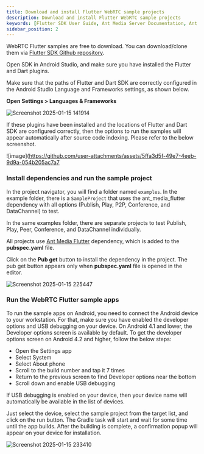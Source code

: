 ```yaml
---
title: Download and install Flutter WebRTC sample projects
description: Download and install Flutter WebRTC sample projects 
keywords: [Flutter SDK User Guide, Ant Media Server Documentation, Ant Media Server Tutorials]
sidebar_position: 2
---
```


WebRTC Flutter samples are free to download. You can download/clone them via [Flutter SDK Github repository](https://github.com/ant-media/WebRTC-Flutter-SDK/).

Open SDK in Android Studio, and make sure you have installed the Flutter and Dart plugins. 

Make sure that the paths of Flutter and Dart SDK are correctly configured in the Android Studio Language and Frameworks settings, as shown below.

**Open Settings > Languages & Frameworks**

![Screenshot 2025-01-15 141914](https://github.com/user-attachments/assets/ca2a0bb9-8d19-424e-a73a-5b5ec6b9c4c2)

If these plugins have been installed and the locations of Flutter and Dart SDK are configured correctly, then the options to run the samples will appear automatically after source code indexing. Please refer to the below screenshot.

![image](https://github.com/user-attachments/assets/5ffa3d5f-49e7-4eeb-9d9a-054b205ac7a7

### Install dependencies and run the sample project

In the project navigator, you will find a folder named `examples`. In the example folder, there is a `SampleProject` that uses the ant_media_flutter dependency with all options (Publish, Play, P2P, Conference, and DataChannel) to test. 

In the same examples folder, there are separate projects to test Publish, Play, Peer, Conference, and DataChannel individually.

All projects use [Ant Media Flutter](https://pub.dev/packages/ant_media_flutter ) dependency, which is added to the **pubspec.yaml** file. 

Click on the **Pub get** button to install the dependency in the project. The pub get button appears only when **pubspec.yaml** file is opened in the editor.

![Screenshot 2025-01-15 225447](https://github.com/user-attachments/assets/2a37ce38-4d95-4e91-a861-86d59bb31117)

### Run the WebRTC Flutter sample apps

To run the sample apps on Android, you need to connect the Android device to your workstation. For that, make sure you have enabled the developer options and USB debugging on your device. On Android 4.1 and lower, the Developer options screen is available by default. To get the developer options screen on Android 4.2 and higher, follow the below steps:

*   Open the Settings app
*   Select System
*   Select About phone
*   Scroll to the build number and tap it 7 times
*   Return to the previous screen to find Developer options near the bottom
*   Scroll down and enable USB debugging

If USB debugging is enabled on your device, then your device name will automatically be available in the list of devices.

Just select the device, select the sample project from the target list, and click on the run button. The Gradle task will start and wait for some time until the app builds. After the building is complete, a confirmation popup will appear on your device for installation.

![Screenshot 2025-01-15 233410](https://github.com/user-attachments/assets/e7fd0647-9441-4d83-8c84-d53c6f7690d2)

